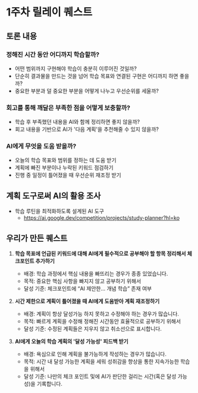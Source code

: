 # 1주차 릴레이 퀘스트

## 토론 내용

### 정해진 시간 동안 어디까지 학습할까?

- 어떤 범위까지 구현해야 학습이 충분히 이루어진 것일까?
- 단순히 결과물을 만드는 것을 넘어 학습 목표와 연결된 구현은 어디까지 하면 좋을까?
- 중요한 부분과 덜 중요한 부분을 어떻게 나누고 우선순위를 세울까?

### 회고를 통해 깨달은 부족한 점을 어떻게 보충할까?

- 학습 후 부족했던 내용을 AI와 함께 정리하면 좋지 않을까?
- 회고 내용을 기반으로 AI가 '다음 계획'을 추천해줄 수 있지 않을까?

### AI에게 무엇을 도움 받을까?

- 오늘의 학습 목표와 범위를 정하는 데 도움 받기
- 계획에 빠진 부분이나 누락된 키워드 점검하기
- 진행 중 일정이 틀어졌을 때 우선순위 재조정 받기

## 계획 도구로써 AI의 활용 조사

- 학습 루틴을 최적화하도록 설계된 AI 도구
    - https://ai.google.dev/competition/projects/study-planner?hl=ko

## 우리가 만든 퀘스트

1. **학습 목표에 언급된 키워드에 대해 AI에게 필수적으로 공부해야 할 항목 정리해서 체크포인트 추가하기**
    - 배경: 학습 과정에서 핵심 내용을 빠뜨리는 경우가 종종 있었습니다.
    - 목적: 중요한 핵심 사항을 빠지지 않고 공부하기 위해서
    - 달성 기준: 체크포인트에 “AI 제안한… 개념 학습”  존재 여부
    
2. **시간 제한으로 계획이 틀어졌을 때 AI에게 도움받아 계획 재조정하기**
    - 배경: 계획이 항상 달성가능 하지 못하고 수정해야 하는 경우가 많습니다.
    - 목적: 빠르게 계획을 수정해 정해진 시간동안 효율적으로 공부하기 위해서
    - 달성 기준: 수정된 계획들은 지우지 않고 취소선으로 표시합니다.
    
3.  **AI에게 오늘의 학습 계획의 '달성 가능성' 피드백 받기**
    - 배경: 욕심으로 인해 계획을 불가능하게 작성하는 경우가 많습니다.
    - 목적: 시간 내 달성 가능한 계획을 세워 성취감을 향상을 통한 지속가능한 학습을 위해서
    - 달성 기준: 나만의 체크 포인트 및에 AI가 판단한 걸리는 시간(혹은 달성 가능성)을 기록합니다.
